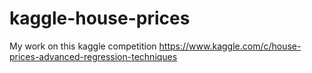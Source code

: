 # kaggle-house-prices
My work on this kaggle competition
https://www.kaggle.com/c/house-prices-advanced-regression-techniques
